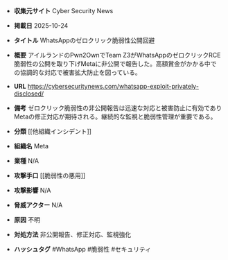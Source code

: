 - **収集元サイト**
Cyber Security News

- **掲載日**
2025-10-24

- **タイトル**
WhatsAppのゼロクリック脆弱性公開回避

- **概要**
アイルランドのPwn2OwnでTeam Z3がWhatsAppのゼロクリックRCE脆弱性の公開を取り下げMetaに非公開で報告した。高額賞金がかかる中での協調的な対応で被害拡大防止を図っている。

- **URL**
https://cybersecuritynews.com/whatsapp-exploit-privately-disclosed/

- **備考**
ゼロクリック脆弱性の非公開報告は迅速な対応と被害防止に有効でありMetaの修正対応が期待される。継続的な監視と脆弱性管理が重要である。

- **分類**
[[他組織インシデント]]

- **組織名**
Meta

- **業種**
N/A

- **攻撃手口**
[[脆弱性の悪用]]

- **攻撃影響**
N/A

- **脅威アクター**
N/A

- **原因**
不明

- **対処方法**
非公開報告、修正対応、監視強化

- **ハッシュタグ**
#WhatsApp #脆弱性 #セキュリティ
